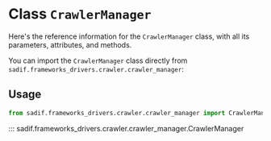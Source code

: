 # Class `CrawlerManager`

Here's the reference information for the `CrawlerManager` class, with all its parameters, attributes, and methods.

You can import the `CrawlerManager` class directly from `sadif.frameworks_drivers.crawler.crawler_manager`:

## Usage

```python
from sadif.frameworks_drivers.crawler.crawler_manager import CrawlerManager
```

::: sadif.frameworks_drivers.crawler.crawler_manager.CrawlerManager